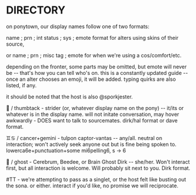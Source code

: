 # DIRECTORY
on ponytown, our display names follow one of two formats:
<p> 
name ; prn ; int status ; sys ; emote format for alters using skins of their source, </p>
<p>or name ; prn ; misc tag ; emote for when we're using a cos/comfort/etc.</p>
depending on the fronter, some parts may be omitted, but emote will never be -- that's how you can tell who's on. 
this is a constantly updated guide -- once an alter chooses an emoji, it will be added. typing quirks are also listed, if any.
<p> it should be noted that the host is also @sporkjester.</p>

<p>📌 / thumbtack - strider (or, whatever display name on the pony) -- it/its or whatever is in the display name. will not initate conversation, may hover awkwardly - DOES want to talk to sourcemates. dirk/hal format or dave format.</p>

♊♋ / cancer+gemini - tulpon captor-vantas -- any/all. neutral on interaction; won't actively seek anyone out but is fine being spoken to. lowerca6e+punctuation+some mi6pelling6, s -> 6

<p>👻 / ghost - Cerebrum, Beedee, or Brain Ghost Dirk -- she/her. Won't interact first, but all interaction is welcome. Will probably sit next to you. Dirk format. </p>

#TT - we're attempting to pass as a singlet, or the host felt like busting out the sona. or either. interact if you'd like, no promise we will reciprocate.

